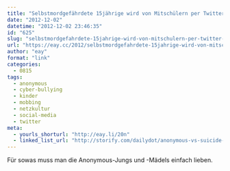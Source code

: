 ```yaml
---
title: "Selbstmordgefährdete 15jährige wird von Mitschülern per Twitter dazu aufgefordert sich umzubringen, dann schreitet Anonymous ein"
date: "2012-12-02"
datetime: "2012-12-02 23:46:35"
id: "625"
slug: "selbstmordgefahrdete-15jahrige-wird-von-mitschulern-per-twitter-dazu-aufgefordert-sich-umzubringen-dann-schreitet-anonymous-ein"
url: "https://eay.cc/2012/selbstmordgefahrdete-15jahrige-wird-von-mitschulern-per-twitter-dazu-aufgefordert-sich-umzubringen-dann-schreitet-anonymous-ein/"
author: "eay"
format: "link"
categories:
  - 0815
tags:
  - anonymous
  - cyber-bullying
  - kinder
  - mobbing
  - netzkultur
  - social-media
  - twitter
meta:
  - yourls_shorturl: "http://eay.li/20n"
  - linked_list_url: "http://storify.com/dailydot/anonymous-vs-suicide-trolls-of-teen-victim"
---
```


Für sowas muss man die Anonymous-Jungs und -Mädels einfach lieben.
